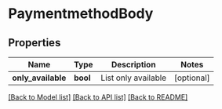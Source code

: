 # PaymentmethodBody

## Properties
Name | Type | Description | Notes
------------ | ------------- | ------------- | -------------
**only_available** | **bool** | List only available | [optional] 

[[Back to Model list]](../../README.md#documentation-for-models) [[Back to API list]](../../README.md#documentation-for-api-endpoints) [[Back to README]](../../README.md)

